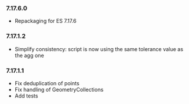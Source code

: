 ### 7.17.6.0

* Repackaging for ES 7.17.6

### 7.17.1.2

* Simplify consistency: script is now using the same tolerance value as the agg one

### 7.17.1.1

* Fix deduplication of points
* Fix handling of GeometryCollections
* Add tests
